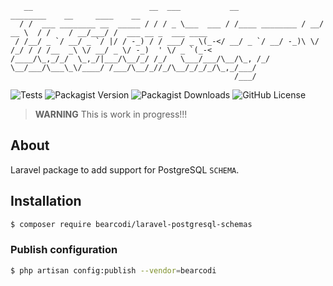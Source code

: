 ```
   __                          __  ___           __               ________    __     ____    __
  / /  ___ ________ __  _____ / / / _ \___  ___ / /____ ________ / __/ __ \  / /    / __/___/ /  ___ __ _  ___ ____
 / /__/ _ `/ __/ _ `/ |/ / -_) / / ___/ _ \(_-</ __/ _ `/ __/ -_)\ \/ /_/ / / /__  _\ \/ __/ _ \/ -_)  ' \/ _ `(_-<
/____/\_,_/_/  \_,_/|___/\__/_/ /_/   \___/___/\__/\_, /_/  \__/___/\___\_\/____/ /___/\__/_//_/\__/_/_/_/\_,_/___/
                                                  /___/
```

![Tests](https://github.com/bearcodi/laravel-postgresql-schemas/actions/workflows/tests.yml/badge.svg)
![Packagist Version](https://img.shields.io/packagist/v/bearcodi/laravel-postgresql-schemas)
![Packagist Downloads](https://img.shields.io/packagist/dt/bearcodi/laravel-postgresql-schemas)
![GitHub License](https://img.shields.io/github/license/bearcodi/laravel-postgresql-schemas)

> **WARNING** This is work in progress!!!

## About

Laravel package to add support for PostgreSQL `SCHEMA`.

## Installation

```bash
$ composer require bearcodi/laravel-postgresql-schemas
```

### Publish configuration

```bash
$ php artisan config:publish --vendor=bearcodi
```
